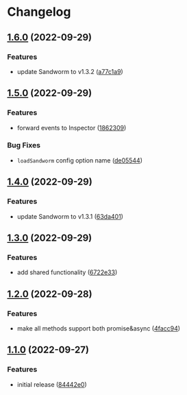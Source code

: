 # Changelog

## [1.6.0](https://github.com/sandworm-hq/sandworm-utils/compare/sandworm-utils-v1.5.0...sandworm-utils-v1.6.0) (2022-09-29)


### Features

* update Sandworm to v1.3.2 ([a77c1a9](https://github.com/sandworm-hq/sandworm-utils/commit/a77c1a9b2ffc7c8958d41fdf62223624dfa2d0c1))

## [1.5.0](https://github.com/sandworm-hq/sandworm-utils/compare/sandworm-utils-v1.4.0...sandworm-utils-v1.5.0) (2022-09-29)


### Features

* forward events to Inspector ([1862309](https://github.com/sandworm-hq/sandworm-utils/commit/1862309f675214a9f2321ec1f2f4f5850c2bab87))


### Bug Fixes

* `loadSandworm` config option name ([de05544](https://github.com/sandworm-hq/sandworm-utils/commit/de05544792bb84865fc0e26c032d778b79d21a3f))

## [1.4.0](https://github.com/sandworm-hq/sandworm-utils/compare/sandworm-utils-v1.3.0...sandworm-utils-v1.4.0) (2022-09-29)


### Features

* update Sandworm to v1.3.1 ([63da401](https://github.com/sandworm-hq/sandworm-utils/commit/63da4015ccc5df02d543f1f35f0af732ca8707f8))

## [1.3.0](https://github.com/sandworm-hq/sandworm-utils/compare/sandworm-utils-v1.2.0...sandworm-utils-v1.3.0) (2022-09-29)


### Features

* add shared functionality ([6722e33](https://github.com/sandworm-hq/sandworm-utils/commit/6722e33f31930862a9b0ff8f67d4c52fb84df73b))

## [1.2.0](https://github.com/sandworm-hq/sandworm-utils/compare/sandworm-utils-v1.1.0...sandworm-utils-v1.2.0) (2022-09-28)


### Features

* make all methods support both promise&async ([4facc94](https://github.com/sandworm-hq/sandworm-utils/commit/4facc94e83e011b07aac6cda3e28c287828e1589))

## [1.1.0](https://github.com/sandworm-hq/sandworm-utils/compare/sandworm-utils-v1.0.0...sandworm-utils-v1.1.0) (2022-09-27)


### Features

* initial release ([84442e0](https://github.com/sandworm-hq/sandworm-utils/commit/84442e0da39e1ec1573b14663f3ec46151affa25))
